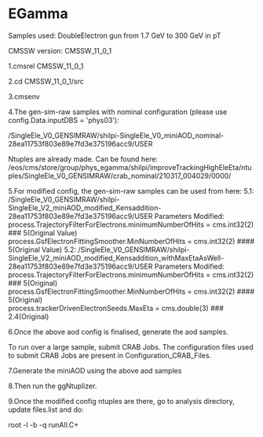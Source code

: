 # EGamma
Samples used: DoubleElectron gun from 1.7 GeV to 300 GeV in pT

CMSSW version: CMSSW_11_0_1

1.cmsrel CMSSW_11_0_1

2.cd CMSSW_11_0_1/src

3.cmsenv

4.The gen-sim-raw samples with nominal configuration (please use config.Data.inputDBS = 'phys03'):

/SingleEle_V0_GENSIMRAW/shilpi-SingleEle_V0_miniAOD_nominal-28ea11753f803e89e7fd3e375196acc9/USER

Ntuples are already made. Can be found here: /eos/cms/store/group/phys_egamma/shilpi/improveTrackingHighEleEta/ntuples/SingleEle_V0_GENSIMRAW/crab_nominal/210317_004029/0000/

5.For modified config, the gen-sim-raw samples can be used from here: 
5.1: /SingleEle_V0_GENSIMRAW/shilpi-SingleEle_V2_miniAOD_modified_Kensaddition-28ea11753f803e89e7fd3e375196acc9/USER 
Parameters Modified:
process.TrajectoryFilterForElectrons.minimumNumberOfHits = cms.int32(2) ### 5(Original Value)                                                     
process.GsfElectronFittingSmoother.MinNumberOfHits = cms.int32(2) #### 5(Original Value)
5.2: /SingleEle_V0_GENSIMRAW/shilpi-SingleEle_V2_miniAOD_modified_Kensaddition_withMaxEtaAsWell-28ea11753f803e89e7fd3e375196acc9/USER
Parameters Modified:
process.TrajectoryFilterForElectrons.minimumNumberOfHits = cms.int32(2) ### 5(Original)                                                     
process.GsfElectronFittingSmoother.MinNumberOfHits = cms.int32(2) #### 5(Original)                                                         
process.trackerDrivenElectronSeeds.MaxEta = cms.double(3) ### 2.4(Original)

6.Once the above aod config is finalised, generate the aod samples.

To run over a large sample, submit CRAB Jobs. The configuration files used to submit CRAB Jobs are present in Configuration_CRAB_Files.

7.Generate the miniAOD using the above aod samples

8.Then run the ggNtuplizer.

9.Once the modified config ntuples are there, go to analysis directory, update files.list and do:

root -l -b -q runAll.C+
